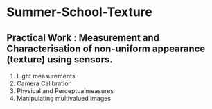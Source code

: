 # Summer-School-Texture
## Practical Work : Measurement and Characterisation of non-uniform appearance (texture) using sensors.

1. Light measurements
2. Camera Calibration
3. Physical and Perceptualmeasures
4. Manipulating multivalued images

